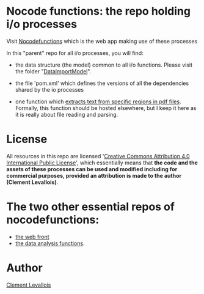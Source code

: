 # Nocode functions: the repo holding i/o processes

Visit [Nocodefunctions](https://nocodefunctions.com) which is the web app making use of these processes

In this "parent" repo for all i/o processes, you will find:

- the data structure (the model) common to all i/o functions. Please visit the folder "[DataImportModel](https://github.com/seinecle/nocodefunctions-io/tree/main/DataImportModel)".

- the file 'pom.xml' which defines the versions of all the dependencies shared by the io processes

- one function which [extracts text from specific regions in pdf files](https://github.com/seinecle/nocodefunctions-io/blob/main/import_pdf/src/main/java/net/clementlevallois/importers/import_pdf/controller/PdfExtractorByRegion.java). Formally, this function should be hosted elsewhere, but I keep it here as it is really about file reading and parsing. 

# License

All resources in this repo are licensed '[Creative Commons Attribution 4.0 International Public License](https://creativecommons.org/licenses/by/4.0/)', which essentially means that **the code and the assets of these processes can be used and modified including for commercial purposes, provided an attribution is made to the author (Clement Levallois)**.


# The two other essential repos of nocodefunctions:

- [the web front](https://github.com/seinecle/nocodefunctions-web-app)
- [the data analysis functions](https://github.com/seinecle/functions-model-and-parent-build). 

# Author

[Clement Levallois](https://ioc.exchange/@seinecle)